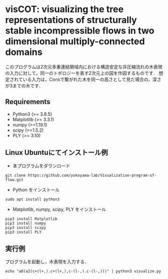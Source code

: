 # visCOT: visualizing the tree representations of structurally stable incompressible flows in two dimensional multiply-connected domains

このプログラムは2次元多重連結領域内における構造安定な非圧縮流れの木表現の入力に対して，同一のトポロジーを表す2次元上の図を作図するものです．
想定されている入力は，Consで繋がれた木を同一の高さとして見た場合の，深さが3までの木です．

## Requirements
+ Python3 (>= 3.8.5)
+ Matplotlib (>= 3.3.1)
+ numpy (>=1.19.1)
+ scipy (>=1.5.2)
+ PLY (>= 3.10)

## Linux Ubuntuにてインストール例
+ 本プログラムをダウンロード
```
git clone https://github.com/yokoyama-lab/Visualization-program-of-flow.git
```

+ Python をインストール
```
sudo apt install python3
```

+ Matplotlib, numpy, scipy, PLY をインストール
```
pip3 install Matplotlib
pip3 install numpy
pip3 install scipy
pip3 install PLY
```

## 実行例
プログラムを起動し，木表現を入力する．
```
echo "a0(a2(c+(l+,).c+(l+,),c-(l-,).c-(l-,)))" | python3 visualize.py
```
